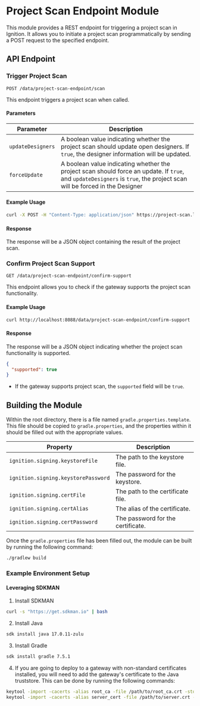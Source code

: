 # Project Scan Endpoint Module

This module provides a REST endpoint for triggering a project scan in Ignition. It allows you to initiate a project scan programmatically by sending a POST request to the specified endpoint.

## API Endpoint

### Trigger Project Scan

`POST /data/project-scan-endpoint/scan`

This endpoint triggers a project scan when called.

#### Parameters
| Parameter | Description |
| --------- | ----------- |
| `updateDesigners` | A boolean value indicating whether the project scan should update open designers. If `true`, the designer information will be updated. |
| `forceUpdate` | A boolean value indicating whether the project scan should force an update. If `true`, and `updateDesigners` is `true`, the project scan will be forced in the Designer |

#### Example Usage

```sh
curl -X POST -H "Content-Type: application/json" https://project-scan.localtest.me/data/project-scan-endpoint/scan?updateDesigners=true&forceUpdate=true
```

#### Response

The response will be a JSON object containing the result of the project scan.

### Confirm Project Scan Support

`GET /data/project-scan-endpoint/confirm-support`

This endpoint allows you to check if the gateway supports the project scan functionality.

#### Example Usage

```sh
curl http://localhost:8088/data/project-scan-endpoint/confirm-support
```

#### Response

The response will be a JSON object indicating whether the project scan functionality is supported.

```json
{
  "supported": true
}
```

- If the gateway supports project scan, the `supported` field will be `true`.

## Building the Module

Within the root directory, there is a file named `gradle.properties.template`. This file should be copied to `gradle.properties`, and the properties within it should be filled out with the appropriate values.

| Property | Description |
| -------- | ----------- |
| `ignition.signing.keystoreFile` | The path to the keystore file. |
| `ignition.signing.keystorePassword` | The password for the keystore. |
| `ignition.signing.certFile` | The path to the certificate file. |
| `ignition.signing.certAlias` | The alias of the certificate. |
| `ignition.signing.certPassword` | The password for the certificate. |

Once the `gradle.properties` file has been filled out, the module can be built by running the following command:

```sh
./gradlew build
```

### Example Environment Setup

#### Leveraging SDKMAN

1. Install SDKMAN

```sh
curl -s "https://get.sdkman.io" | bash
```

2. Install Java

```sh
sdk install java 17.0.11-zulu
```

3. Install Gradle

```sh
sdk install gradle 7.5.1
```

4. If you are going to deploy to a gateway with non-standard certificates installed, you will need to add the gateway's certificate to the Java truststore. This can be done by running the following commands:

```sh
keytool -import -cacerts -alias root_ca -file /path/to/root_ca.crt -storepass changeit
keytool -import -cacerts -alias server_cert -file /path/to/server.crt -storepass changeit
```
